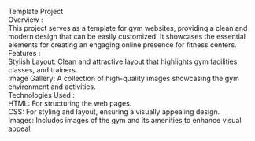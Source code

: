 Template Project          
Overview :                                                                                                                                                                                                              
This project serves as a template for gym websites, providing a clean and modern design that can be easily customized.                                                                                                                                                                                                                                                                                                                      It showcases the essential elements for creating an engaging online presence for fitness centers.                                                                                                                        
 Features :                                                                                                                                                                                                                                                                                                                                                                                                                           
Stylish Layout: Clean and attractive layout that highlights gym facilities, classes, and trainers.                                                                                                                      
Image Gallery: A collection of high-quality images showcasing the gym environment and activities.                                                                                                                                                                                                                                                                                                                                                                                                                                                              
Technologies Used :                                                                                                                                                                                                    
HTML: For structuring the web pages.                                                                                                                                                                                    
CSS: For styling and layout, ensuring a visually appealing design.                                                                                                                                                      
Images: Includes images of the gym and its amenities to enhance visual appeal.
